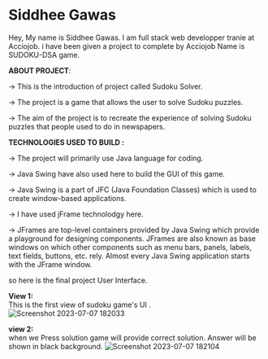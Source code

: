 
# Siddhee Gawas

Hey, My name is Siddhee Gawas. I am full stack web developper tranie at Acciojob.
i have been given a project to complete by Acciojob Name is SUDOKU-DSA game.

**ABOUT PROJECT**:

-> This is the introduction of project called Sudoku Solver.

-> The project is a game that allows the user to solve Sudoku puzzles.

-> The aim of the project is to recreate the experience of solving Sudoku puzzles that people used to do in newspapers.

**TECHNOLOGIES USED TO BUILD :**

-> The project will primarily use Java language for coding.

-> Java Swing have also used here to build the GUI of this game.

-> Java Swing is a part of JFC (Java Foundation Classes) which is used to create window-based applications.

-> I have used jFrame technolodgy here.

-> JFrames are top-level containers provided by Java Swing which provide a playground for designing components.
   JFrames are also known as base windows on which other components such as menu bars, panels, labels, text fields, buttons, etc. rely.
   Almost every Java Swing application starts with the JFrame window.
   
so here is the final project User Interface.

**View 1:**    
This is the first view of sudoku game's UI .
![Screenshot 2023-07-07 182033](https://github.com/siddheegawas/SudokuSolver/assets/87761639/8f0c5864-f64b-4343-82a9-1846fb8d9724)





**view 2:**  
when we Press solution game will provide correct solution. Answer will be shown in black background.
![Screenshot 2023-07-07 182104](https://github.com/siddheegawas/SudokuSolver/assets/87761639/09246384-4afa-472e-a037-5e6dc648a237)


